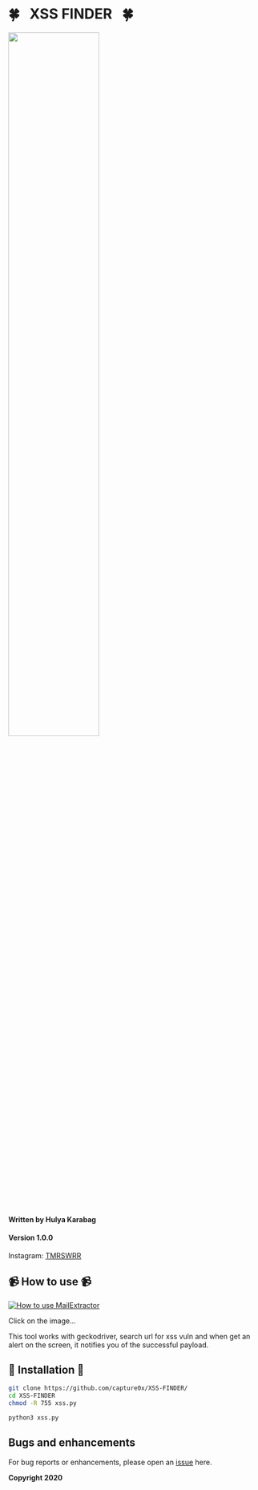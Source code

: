 # 🍀 &nbsp;  XSS FINDER &nbsp;  🍀

<img src="https://i.imgur.com/lOurG4v.png" width="60%"></img>



#### Written by Hulya Karabag 
#### Version 1.0.0


Instagram: [TMRSWRR](https://www.instagram.com/tmrswrr/)



## 📹 How to use 📹


[![How to use MailExtractor](https://i.imgur.com/5hgu1AP.png)](https://youtu.be/ivuMdd6aVSs)

Click on the image...

This tool works with geckodriver, search url for xss vuln and when get an alert on the screen, it notifies you of the successful payload.

## 📀 Installation 📀


```bash
git clone https://github.com/capture0x/XSS-FINDER/
cd XSS-FINDER
chmod -R 755 xss.py
```

```bash
python3 xss.py

```



## Bugs and enhancements

For bug reports or enhancements, please open an [issue](https://github.com/capture0x/mailExtractor/issues) here.

**Copyright 2020**
